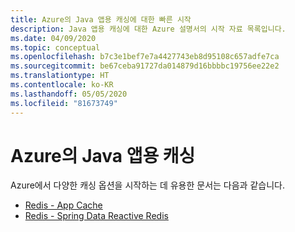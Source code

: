 ```yaml
---
title: Azure의 Java 앱용 캐싱에 대한 빠른 시작
description: Java 앱용 캐싱에 대한 Azure 설명서의 시작 자료 목록입니다.
ms.date: 04/09/2020
ms.topic: conceptual
ms.openlocfilehash: b7c3e1bef7e7a4427743eb8d95108c657adfe7ca
ms.sourcegitcommit: be67ceba91727da014879d16bbbbc19756ee22e2
ms.translationtype: HT
ms.contentlocale: ko-KR
ms.lasthandoff: 05/05/2020
ms.locfileid: "81673749"
---
```

# <a name="caching-for-java-apps-on-azure"></a>Azure의 Java 앱용 캐싱

Azure에서 다양한 캐싱 옵션을 시작하는 데 유용한 문서는 다음과 같습니다.

- [Redis - App Cache](/azure/azure-cache-for-redis/cache-java-get-started)
- [Redis - Spring Data Reactive Redis](/azure/developer/java/spring-framework/configure-spring-boot-initializer-java-app-with-redis-cache)
